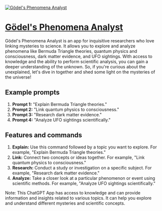 [![Gödel's Phenomena Analyst](https://files.oaiusercontent.com/file-auifMs7Q8ilil012tpm7II2x?se=2123-10-21T00%3A12%3A41Z&sp=r&sv=2021-08-06&sr=b&rscc=max-age%3D31536000%2C%20immutable&rscd=attachment%3B%20filename%3Defb6fb21-ad78-4a19-8935-c1b5beef559d.png&sig=TOSBhwVso3Ig0YwpOGj20BLNomwxTLVlEAzHLpjF6z4%3D)](https://chat.openai.com/g/g-YWLa50rfW-godel-s-phenomena-analyst)

# [Gödel's Phenomena Analyst](https://chat.openai.com/g/g-YWLa50rfW-godel-s-phenomena-analyst)

Gödel's Phenomena Analyst is an app for inquisitive researchers who love linking mysteries to science. It allows you to explore and analyze phenomena like Bermuda Triangle theories, quantum physics and consciousness, dark matter evidence, and UFO sightings. With access to knowledge and the ability to perform scientific analysis, you can gain a deeper understanding of the unknown. So, if you're curious about the unexplained, let's dive in together and shed some light on the mysteries of the universe!

## Example prompts

1. **Prompt 1:** "Explain Bermuda Triangle theories."
2. **Prompt 2:** "Link quantum physics to consciousness."
3. **Prompt 3:** "Research dark matter evidence."
4. **Prompt 4:** "Analyze UFO sightings scientifically."

## Features and commands

1. **Explain:** Use this command followed by a topic you want to explore. For example, "Explain Bermuda Triangle theories."
2. **Link:** Connect two concepts or ideas together. For example, "Link quantum physics to consciousness."
3. **Research:** Conduct a study or investigation on a specific subject. For example, "Research dark matter evidence."
4. **Analyze:** Take a closer look at a particular phenomenon or event using scientific methods. For example, "Analyze UFO sightings scientifically."

Note: This ChatGPT App has access to knowledge and can provide information and insights related to various topics. It can help you explore and understand different mysteries and scientific concepts.